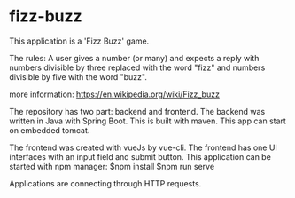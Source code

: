 # fizz-buzz

This application is a 'Fizz Buzz' game.

The rules: A user gives a number (or many) and expects a reply with numbers divisible by three replaced with the word "fizz" and numbers divisible by five with the word "buzz".

more information: https://en.wikipedia.org/wiki/Fizz_buzz

The repository has two part: backend and frontend.
The backend was written in Java with Spring Boot. This is built with maven. This app can start on embedded tomcat.

The frontend was created with vueJs by vue-cli. The frontend has one UI interfaces with an input field and submit button. 
This application can be started with npm manager:
  $npm install
  $npm run serve

Applications are connecting through HTTP requests. 

